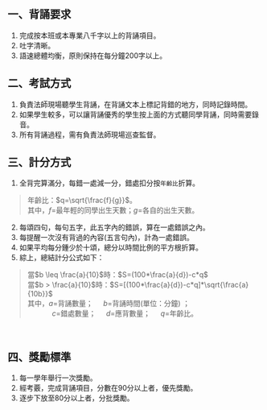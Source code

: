 
## 一、背誦要求

1. 完成按本班或本專業八千字以上的背誦項目。
2. 吐字清晰。
3. 語速總體均衡，原則保持在每分鐘200字以上。

## 二、考試方式

1. 負責法師現場聽學生背誦，在背誦文本上標記背錯的地方，同時記錄時間。
2. 如果學生較多，可以讓背誦優秀的學生按上面的方式聽同學背誦，同時需要錄音。
3. 所有背誦過程，需有負責法師現場巡查監督。

## 三、計分方式

1. 全背完算滿分，每錯一處減一分，錯處扣分按`年齡比`折算。

> 年齡比：$q=\sqrt{\frac{f}{g}}$。   
> 其中，$f=$最年輕的同學出生天數；$g=$各自的出生天數。

2. 每頌四句，每句五字，此五字內的錯誤，算在一處錯誤之內。
3. 每提醒一次沒有背過的內容(五言句內)，計為一處錯誤。
4. 如果平均每分鍾少於十頌，總分以時間比例的平方根折算。
5. 綜上，總結計分公式如下：

> 當$b \leq \frac{a}{10}$時：$S=(100*\frac{a}{d})-c*q$  
> 當$b > \frac{a}{10}$時：$S=[(100*\frac{a}{d})-c*q]*\sqrt{\frac{a}{10b}}$  
> 其中，$a=$背誦數量；$\quad$ $b=$背誦時間(單位：分鐘)  ；  
> $\qquad$$\quad$$c=$錯處數量；$\quad$ $d=$應背數量；$\quad$ $q=$年齡比。

<br>

## 四、獎勵標準

1. 每一學年舉行一次獎勵。
2. 經考覈，完成背誦項目，分數在90分以上者，優先獎勵。
3. 逐步下放至80分以上者，分批獎勵。
